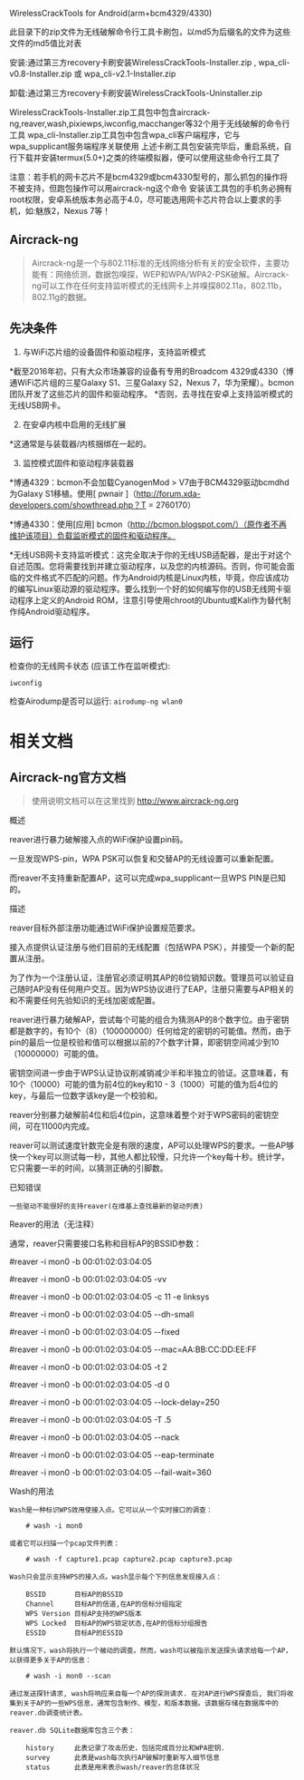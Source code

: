 WirelessCrackTools for Android(arm+bcm4329/4330)

此目录下的zip文件为无线破解命令行工具卡刷包，以md5为后缀名的文件为这些文件的md5值比对表

安装:通过第三方recovery卡刷安装WirelessCrackTools-Installer.zip , wpa_cli-v0.8-Installer.zip 或 wpa_cli-v2.1-Installer.zip

卸载:通过第三方recovery卡刷安装WirelessCrackTools-Uninstaller.zip

WirelessCrackTools-Installer.zip工具包中包含aircrack-ng,reaver,wash,pixiewps,iwconfig,macchanger等32个用于无线破解的命令行工具
wpa_cli-Installer.zip工具包中包含wpa_cli客户端程序，它与wpa_supplicant服务端程序关联使用
上述卡刷工具包安装完毕后，重启系统，自行下载并安装termux(5.0+)之类的终端模拟器，便可以使用这些命令行工具了

注意：若手机的网卡芯片不是bcm4329或bcm4330型号的，那么抓包的操作将不被支持，但跑包操作可以用aircrack-ng这个命令
安装该工具包的手机务必拥有root权限，安卓系统版本务必高于4.0，尽可能选用网卡芯片符合以上要求的手机，如:魅族2，Nexus 7等！

## Aircrack-ng
> Aircrack-ng是一个与802.11标准的无线网络分析有关的安全软件，主要功能有：网络侦测，数据包嗅探，WEP和WPA/WPA2-PSK破解。Aircrack-ng可以工作在任何支持监听模式的无线网卡上并嗅探802.11a，802.11b，802.11g的数据。

## 先决条件

 1. 与WiFi芯片组的设备固件和驱动程序，支持监听模式

*截至2016年初，只有大众市场兼容的设备有专用的Broadcom 4329或4330（博通WiFi芯片组的三星Galaxy S1、三星Galaxy S2，Nexus 7，华为荣耀）。bcmon团队开发了这些芯片的固件和驱动程序。
*否则，去寻找在安卓上支持监听模式的无线USB网卡。

2. 在安卓内核中启用的无线扩展

*这通常是与装载器/内核捆绑在一起的。

3. 监控模式固件和驱动程序装载器

*博通4329：bcmon不会加载CyanogenMod > V7由于BCM4329驱动bcmdhd为Galaxy S1移植。使用[ pwnair ]（http://forum.xda-developers.com/showthread.php？T = 2760170）

*博通4330：使用[应用] bcmon（http://bcmon.blogspot.com/）（原作者不再维护该项目）负载监听模式的固件和驱动程序。

*无线USB网卡支持监听模式：这完全取决于你的无线USB适配器，是出于对这个自述范围。您将需要找到并建立驱动程序，以及您的内核源码。否则，你可能会面临的文件格式不匹配的问题。作为Android内核是Linux内核，毕竟，你应该成功的编写Linux驱动源的驱动程序。要么找到一个好的如何编写你的USB无线网卡驱动程序上定义的Android ROM，注意引导使用chroot的Ubuntu或Kali作为替代制作纯Android驱动程序。

## 运行

检查你的无线网卡状态 (应该工作在监听模式):
```
iwconfig
```

检查Airodump是否可以运行:
    `airodump-ng wlan0`

# 相关文档

## Aircrack-ng官方文档
> 使用说明文档可以在这里找到 http://www.aircrack-ng.org

概述

reaver进行暴力破解接入点的WiFi保护设置pin码。

一旦发现WPS-pin，WPA PSK可以恢复和交替AP的无线设置可以重新配置。

而reaver不支持重新配置AP，这可以完成wpa_supplicant一旦WPS PIN是已知的。

描述

reaver目标外部注册功能通过WiFi保护设置规范要求。

接入点提供认证注册与他们目前的无线配置（包括WPA PSK），并接受一个新的配置从注册。

为了作为一个注册认证，注册官必须证明其AP的8位销知识数。管理员可以验证自己随时AP没有任何用户交互。因为WPS协议进行了EAP，注册只需要与AP相关的和不需要任何先验知识的无线加密或配置。

reaver进行暴力破解AP，尝试每个可能的组合为猜测AP的8个数字位。由于密钥都是数字的，有10个（8）（100000000）任何给定的密钥的可能值。然而，由于pin的最后一位是校验和值可以根据以前的7个数字计算，即密钥空间减少到10（10000000）可能的值。

密钥空间进一步由于WPS认证协议削减销减少半和半独立的验证。这意味着，有10个（10000）可能的值为前4位的key和10 - 3（1000）可能的值为后4位的key，与最后一位数字该key是一个校验和。

reaver分别暴力破解前4位和后4位pin，这意味着整个对于WPS密码的密钥空间，可在11000内完成。

reaver可以测试速度针数完全是有限的速度，AP可以处理WPS的要求。一些AP够快一个key可以测试每一秒，其他人都比较慢，只允许一个key每十秒。统计学，它只需要一半的时间，以猜测正确的引脚数。

已知错误

	一些驱动不能很好的支持reaver(在维基上查找最新的驱动列表)

Reaver的用法（无注释）

通常，reaver只需要接口名称和目标AP的BSSID参数：

#reaver -i mon0 -b 00:01:02:03:04:05

#reaver -i mon0 -b 00:01:02:03:04:05 -vv

#reaver -i mon0 -b 00:01:02:03:04:05 -c 11 -e linksys

#reaver -i mon0 -b 00:01:02:03:04:05 --dh-small

#reaver -i mon0 -b 00:01:02:03:04:05 --fixed

#reaver -i mon0 -b 00:01:02:03:04:05 --mac=AA:BB:CC:DD:EE:FF

#reaver -i mon0 -b 00:01:02:03:04:05 -t 2

#reaver -i mon0 -b 00:01:02:03:04:05 -d 0

#reaver -i mon0 -b 00:01:02:03:04:05 --lock-delay=250

#reaver -i mon0 -b 00:01:02:03:04:05 -T .5

#reaver -i mon0 -b 00:01:02:03:04:05 --nack

#reaver -i mon0 -b 00:01:02:03:04:05 --eap-terminate

#reaver -i mon0 -b 00:01:02:03:04:05 --fail-wait=360

Wash的用法

	Wash是一种标识WPS效用使接入点。它可以从一个实时接口的调查： 

		# wash -i mon0 

	或者它可以扫描一个pcap文件列表：

		# wash -f capture1.pcap capture2.pcap capture3.pcap

	Wash只会显示支持WPS的接入点。wash显示每个下列信息发现接入点：

		BSSID		目标AP的BSSID 
		Channel		目标AP的信道,在AP的信标分组指定
		WPS Version	目标AP支持的WPS版本
		WPS Locked	目标AP的WPS锁定状态,在AP的信标分组报告
		ESSID		目标AP的ESSID 

	默认情况下，wash将执行一个被动的调查。然而，wash可以被指示发送探头请求给每一个AP，以获得更多关于AP的信息：

		# wash -i mon0 --scan

	通过发送探针请求, wash将响应来自每一个AP的探测请求. 在对AP进行WPS探查后, 我们将收集到关于AP的一些WPS信息，通常包含制作、模型，和版本数据。该数据存储在数据库中的reaver.db调查统计表。

	reaver.db SQLite数据库包含三个表：

		history		此表记录了攻击历史，包括完成百分比和WPA密钥.
		survey		此表是wash每次执行AP破解时重新写入细节信息
		status		此表是用来表示wash/reaver的总体状况
